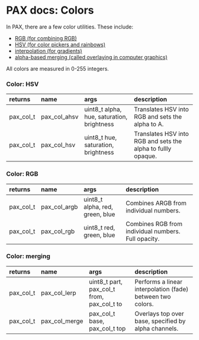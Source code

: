 # PAX docs: Colors

In PAX, there are a few color utilities.
These include:
- [RGB (for combining RGB)](#color-rgb)
- [HSV (for color pickers and rainbows)](#color-hsv)
- [interpolation (for gradients)](#color-merging)
- [alpha-based merging (called overlaying in computer graphics)](#color-merging)

All colors are measured in 0-255 integers.

### Color: HSV

| returns   | name         | args               | description
| :------   | :---         | :---               | :---
| pax_col_t | pax_col_ahsv | uint8_t alpha, hue, saturation, brightness | Translates HSV into RGB and sets the alpha to A.
| pax_col_t | pax_col_hsv  | uint8_t hue, saturation, brightness        | Translates HSV into RGB and sets the alpha to fullly opaque.

### Color: RGB

| returns   | name         | args               | description
| :------   | :---         | :---               | :---
| pax_col_t | pax_col_argb | uint8_t alpha, red, green, blue | Combines ARGB from individual numbers.
| pax_col_t | pax_col_rgb  | uint8_t red, green, blue        | Combines RGB from individual numbers. Full opacity.

### Color: merging

| returns   | name          | args               | description
| :------   | :---          | :---               | :---
| pax_col_t | pax_col_lerp  | uint8_t part, pax_col_t from, pax_col_t to | Performs a linear interpolation (fade) between two colors.
| pax_col_t | pax_col_merge | pax_col_t base, pax_col_t top              | Overlays top over base, specified by alpha channels.
